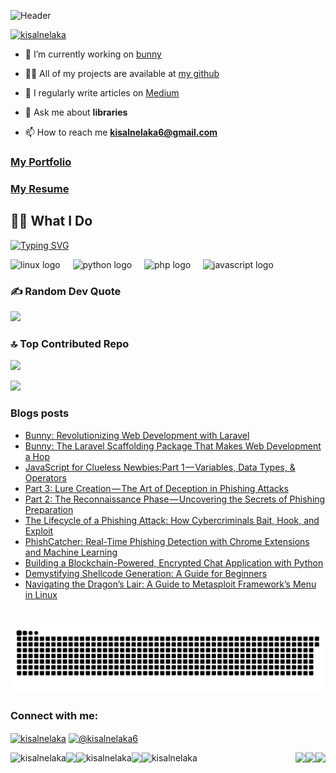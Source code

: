 ![Header](https://capsule-render.vercel.app/api?type=speech&height=100&color=gradient&text=Hi,%20I'm%20Kisal%20Nelaka&reversal=true&textBg=false)

<p align="left"> <a href="https://github.com/ryo-ma/github-profile-trophy"><img src="https://github-profile-trophy.vercel.app/?username=kisalnelaka" alt="kisalnelaka" /></a> </p>

- 🔭 I’m currently working on [bunny](https://github.com/socialrabbit/bunny)

- 👨‍💻 All of my projects are available at [my github](https://github.com/kisalnelaka)

- 📝 I regularly write articles on [Medium](https://medium.com/@kisalnelaka6)

- 💬 Ask me about **libraries**

- 📫 How to reach me **kisalnelaka6@gmail.com**

<h3> <a href="https://kisalnelaka.github.io">My Portfolio</a></h3>
<h3> <a href="https://kisalnelaka.github.io/resume">My Resume</a></h3>

## 👨‍💻 What I Do
[![Typing SVG](https://readme-typing-svg.demolab.com?font=Fira+Code&size=22&pause=1000&color=32CD32&width=435&lines=Developer;+%7C+Tech+Enthusiast;Open+Source+Contributor;Lifelong+Learner)](https://git.io/typing-svg)

<div align="left">
  <img src="https://cdn.jsdelivr.net/gh/devicons/devicon/icons/linux/linux-original.svg" height="30" alt="linux logo"  />
  <img width="12" />
  <img src="https://cdn.jsdelivr.net/gh/devicons/devicon/icons/python/python-original.svg" height="30" alt="python logo"  />
  <img width="12" />
  <img src="https://cdn.jsdelivr.net/gh/devicons/devicon/icons/php/php-original.svg" height="30" alt="php logo"  />
  <img width="12" />
  <img src="https://cdn.jsdelivr.net/gh/devicons/devicon/icons/javascript/javascript-original.svg" height="30" alt="javascript logo"  />
</div>

###
  
### ✍️ Random Dev Quote
![](https://quotes-github-readme.vercel.app/api?type=horizontal&theme=radical)

### 🔝 Top Contributed Repo
![](https://github-contributor-stats.vercel.app/api?username=kisalnelaka&limit=5&theme=discord&combine_all_yearly_contributions=true)


[![](https://visitcount.itsvg.in/api?id=kk&icon=0&color=0)](https://visitcount.itsvg.in)

### Blogs posts
<!-- BLOG-POST-LIST:START -->
- [Bunny: Revolutionizing Web Development with Laravel](https://medium.com/@kisalnelaka6/bunny-revolutionizing-web-development-with-laravel-12c1f26d14fc?source=rss-3dd06b9e0f4------2)
- [Bunny: The Laravel Scaffolding Package That Makes Web Development a Hop](https://medium.com/@kisalnelaka6/bunny-the-laravel-scaffolding-package-that-makes-web-development-a-hop-7276d4efdf57?source=rss-3dd06b9e0f4------2)
- [JavaScript for Clueless Newbies:Part 1 — Variables, Data Types, &amp; Operators](https://medium.com/@kisalnelaka6/javascript-for-clueless-newbies-part-1-variables-data-types-operators-ae71e4d01ce8?source=rss-3dd06b9e0f4------2)
- [Part 3: Lure Creation — The Art of Deception in Phishing Attacks](https://medium.com/@kisalnelaka6/part-3-lure-creation-the-art-of-deception-in-phishing-attacks-1f677e4eb613?source=rss-3dd06b9e0f4------2)
- [Part 2: The Reconnaissance Phase — Uncovering the Secrets of Phishing Preparation](https://medium.com/@kisalnelaka6/part-2-the-reconnaissance-phase-uncovering-the-secrets-of-phishing-preparation-05f34de00b7b?source=rss-3dd06b9e0f4------2)
- [The Lifecycle of a Phishing Attack: How Cybercriminals Bait, Hook, and Exploit](https://medium.com/@kisalnelaka6/the-lifecycle-of-a-phishing-attack-how-cybercriminals-bait-hook-and-exploit-e05cce7e4f5f?source=rss-3dd06b9e0f4------2)
- [PhishCatcher: Real-Time Phishing Detection with Chrome Extensions and Machine Learning](https://medium.com/@kisalnelaka6/phishcatcher-real-time-phishing-detection-with-chrome-extensions-and-machine-learning-450bf06e78c2?source=rss-3dd06b9e0f4------2)
- [Building a Blockchain-Powered, Encrypted Chat Application with Python](https://medium.com/@kisalnelaka6/building-a-blockchain-powered-encrypted-chat-application-with-python-103f116fad34?source=rss-3dd06b9e0f4------2)
- [Demystifying Shellcode Generation: A Guide for Beginners](https://medium.com/@kisalnelaka6/demystifying-shellcode-generation-a-guide-for-beginners-e8b536599296?source=rss-3dd06b9e0f4------2)
- [Navigating the Dragon’s Lair: A Guide to Metasploit Framework’s Menu in Linux](https://medium.com/@kisalnelaka6/navigating-the-dragons-lair-a-guide-to-metasploit-framework-s-menu-in-linux-33e96954c8cc?source=rss-3dd06b9e0f4------2)
<!-- BLOG-POST-LIST:END -->

###


<br clear="both">

<img src="https://raw.githubusercontent.com/kisalnelaka/kisalnelaka/output/snake.svg" alt="Snake animation" />

###

###

<h3 align="left">Connect with me:</h3>
<p align="left">
<a href="https://linkedin.com/in/kisalnelaka" target="blank"><img align="center" src="https://raw.githubusercontent.com/rahuldkjain/github-profile-readme-generator/master/src/images/icons/Social/linked-in-alt.svg" alt="kisalnelaka" height="30" width="40" /></a>
<a href="https://medium.com/@kisalnelaka6" target="blank"><img align="center" src="https://raw.githubusercontent.com/rahuldkjain/github-profile-readme-generator/master/src/images/icons/Social/medium.svg" alt="@kisalnelaka6" height="30" width="40" /></a>
</p>

<img align="right" height="150" src="https://i.giphy.com/media/v1.Y2lkPTc5MGI3NjExOW52OG1tMjY0dnZiMDJudnUxYWZ4OWRhMTNnMTFjN3I4d24zemtjcSZlcD12MV9pbnRlcm5hbF9naWZfYnlfaWQmY3Q9Zw/13HBDT4QSTpveU/giphy.gif"  />
<p><img align="left" src="https://github-readme-stats.vercel.app/api/top-langs?username=kisalnelaka&show_icons=true&locale=en&layout=compact" alt="kisalnelaka" /></p>
<img align="left" height="150" src="https://i.giphy.com/media/v1.Y2lkPTc5MGI3NjExa2g3eDV0dGEwbTU3Z2V1ZHB1bWQyMGp0OTBvd2Z3MnpwNGlhMjZyYiZlcD12MV9pbnRlcm5hbF9naWZfYnlfaWQmY3Q9Zw/6OrCT1jVbonHG/giphy.gif"  />

<img align="right" height="150" src="https://i.giphy.com/media/v1.Y2lkPTc5MGI3NjExMWF2ZzRqcGV1Z2cwYWd4eDZzMm1lMWc3bDFwZzZqcWFkZjNlOXg1bCZlcD12MV9pbnRlcm5hbF9naWZfYnlfaWQmY3Q9Zw/MF1kR4YmC2Z20/giphy.gif"  />
<p><img align="left" src="https://github-readme-stats.vercel.app/api?username=kisalnelaka&show_icons=true&locale=en" alt="kisalnelaka" /></p>
<img align="left" height="150" src="https://i.giphy.com/media/v1.Y2lkPTc5MGI3NjExMTNtMW9jd2NxazR1NHYwZGQxbjZkaHpra21hc2ptYTBteHQ5ZmpnYSZlcD12MV9pbnRlcm5hbF9naWZfYnlfaWQmY3Q9Zw/qPa9vUYCUrx6w/giphy.gif"  />

<img align="right" height="150" src="https://i.giphy.com/media/v1.Y2lkPTc5MGI3NjExNXZnZGdkcnlkZDZhNWp0eXczeDhjYnByNTlhczZjMTljamF1NHB2bCZlcD12MV9pbnRlcm5hbF9naWZfYnlfaWQmY3Q9Zw/KmHueA88mFABT9GkkR/giphy.gif"  />
<p><img align="left" src="https://github-readme-streak-stats.herokuapp.com/?user=kisalnelaka" alt="kisalnelaka" /></p>
